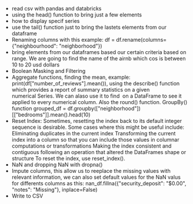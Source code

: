 - read csv with pandas and databricks
- using the head() function to bring just a few elements
- how to display specif series 
- use the tail() function just to bring the lastets elements from our dataframe
- Renaming columns with this example: df = df.rename(columns={"neighbourhood": "neighborhood"})
- bring elements from our dataframes based our certain criteria based on range.  We are going to find the name of the airnb which cos is between 10 to 20 usd dollars
- Boolean Masking and Filtering
- Aggregate functions, finding the mean, example: print(df["number_of_reviews"].mean()), using the describe() function which provides a report of summary statistics on a given numerical Series. We can alaso use it to find  on a DataFrame to see it applied to every numerical column. Also the round() function. GroupBy() function grouped_df = df.groupby(["neighborhood"])[["bedrooms"]].mean().head(10)
- Reset Index: Sometimes, resetting the index back to its default integer sequence is desirable. Some cases where this might be useful include:
	Eliminating duplicates in the current index
	Transforming the current index into a column so that you can include those values in columnar computations or transformations
	Making the index consistent and contiguous following an operation that altered the DataFrames shape or structure
	To reset the index, use reset_index().
-  NaN and dropping NaN with dropna()
- Impute columns, this allow us to reeplace the missing values with relevant information, we can also set default values for the NaN valus for differents columns as this: nan_df.fillna({"security_deposit": "$0.00", "notes": "Missing"}, inplace=False)
- Write to CSV
